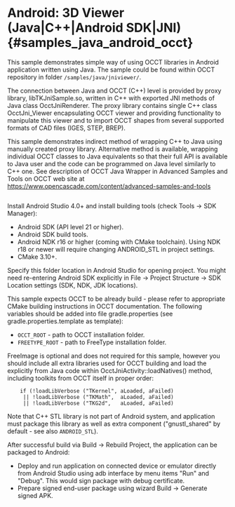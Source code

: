 Android: 3D Viewer (Java|C++|Android SDK|JNI) {#samples_java_android_occt}
================== 

This sample demonstrates simple way of using OCCT libraries in Android application written using Java.
The sample could be found within OCCT repository in folder `/samples/java/jniviewer/`.

The connection between Java and OCCT (C++) level is provided by proxy library, libTKJniSample.so, written in C++ with exported JNI methods of Java class OcctJniRenderer.
The proxy library contains single C++ class OcctJni_Viewer encapsulating OCCT viewer and providing functionality to manipulate this viewer
and to import OCCT shapes from several supported formats of CAD files (IGES, STEP, BREP).

This sample demonstrates indirect method of wrapping C++ to Java using manually created proxy library.
Alternative method is available, wrapping individual OCCT classes to Java equivalents so that their full API is available to Java user
and the code can be programmed on Java level similarly to C++ one.
See description of OCCT Java Wrapper in Advanced Samples and Tools on OCCT web site at 
https://www.opencascade.com/content/advanced-samples-and-tools

<img src="image/samples_java_android_occt.jpg" alt="">

Install Android Studio 4.0+ and install building tools (check Tools -> SDK Manager):
- Android SDK (API level 21 or higher).
- Android SDK build tools.
- Android NDK r16 or higher (coming with CMake toolchain).
  Using NDK r18 or newer will require changing ANDROID_STL in project settings.
- CMake 3.10+.

Specify this folder location in Android Studio for opening project.
You might need re-entering Android SDK explicitly in File -> Project Structure -> SDK Location settings (SDK, NDK, JDK locations).

This sample expects OCCT to be already build - please refer to appropriate CMake building instructions in OCCT documentation.
The following variables should be added into file gradle.properties (see gradle.properties.template as template):
- `OCCT_ROOT` - path to OCCT installation folder.
- `FREETYPE_ROOT` - path to FreeType installation folder.

FreeImage is optional and does not required for this sample, however you should include all extra libraries used for OCCT building
and load the explicitly from Java code within OcctJniActivity::loadNatives() method, including toolkits from OCCT itself in proper order:
~~~~
    if (!loadLibVerbose ("TKernel", aLoaded, aFailed)
     || !loadLibVerbose ("TKMath",  aLoaded, aFailed)
     || !loadLibVerbose ("TKG2d",   aLoaded, aFailed)
~~~~
Note that C++ STL library is not part of Android system, and application must package this library as well as extra component ("gnustl_shared" by default - see also `ANDROID_STL`).

After successful build via Build -> Rebuild Project, the application can be packaged to Android:
- Deploy and run application on connected device or emulator directly from Android Studio using adb interface by menu items "Run" and "Debug". This would sign package with debug certificate.
- Prepare signed end-user package using wizard Build -> Generate signed APK.
